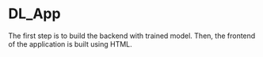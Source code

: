 # DL_App
The first step is to build the backend with trained model. Then, the frontend of the application is built using HTML. 
